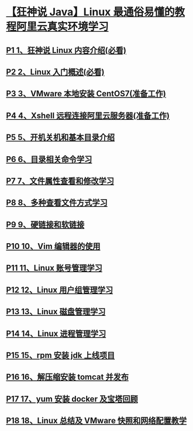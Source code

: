 # [【狂神说 Java】Linux 最通俗易懂的教程阿里云真实环境学习](https://www.bilibili.com/video/BV187411y7hF)

## [P1 1、狂神说 Linux 内容介绍(必看)](https://www.bilibili.com/video/BV187411y7hF?p=1)

## [P2 2、Linux 入门概述(必看)](https://www.bilibili.com/video/BV187411y7hF?p=2)

## [P3 3、VMware 本地安装 CentOS7(准备工作)](https://www.bilibili.com/video/BV187411y7hF?p=3)

## [P4 4、Xshell 远程连接阿里云服务器(准备工作)](https://www.bilibili.com/video/BV187411y7hF?p=4)

## [P5 5、开机关机和基本目录介绍](https://www.bilibili.com/video/BV187411y7hF?p=5)

## [P6 6、目录相关命令学习](https://www.bilibili.com/video/BV187411y7hF?p=6)

## [P7 7、文件属性查看和修改学习](https://www.bilibili.com/video/BV187411y7hF?p=7)

## [P8 8、多种查看文件方式学习](https://www.bilibili.com/video/BV187411y7hF?p=8)

## [P9 9、硬链接和软链接](https://www.bilibili.com/video/BV187411y7hF?p=9)

## [P10 10、Vim 编辑器的使用](https://www.bilibili.com/video/BV187411y7hF?p=10)

## [P11 11、Linux 账号管理学习](https://www.bilibili.com/video/BV187411y7hF?p=11)

## [P12 12、Linux 用户组管理学习](https://www.bilibili.com/video/BV187411y7hF?p=12)

## [P13 13、Linux 磁盘管理学习](https://www.bilibili.com/video/BV187411y7hF?p=13)

## [P14 14、Linux 进程管理学习](https://www.bilibili.com/video/BV187411y7hF?p=14)

## [P15 15、rpm 安装 jdk 上线项目](https://www.bilibili.com/video/BV187411y7hF?p=15)

## [P16 16、解压缩安装 tomcat 并发布](https://www.bilibili.com/video/BV187411y7hF?p=16)

## [P17 17、yum 安装 docker 及宝塔回顾](https://www.bilibili.com/video/BV187411y7hF?p=17)

## [P18 18、Linux 总结及 VMware 快照和网络配置教学](https://www.bilibili.com/video/BV187411y7hF?p=18)
